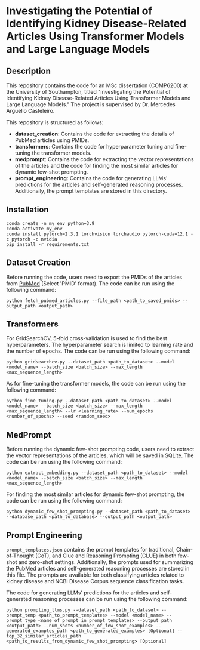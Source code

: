 # Investigating the Potential of Identifying Kidney Disease-Related Articles Using Transformer Models and Large Language Models

## Description

This repository contains the code for an MSc dissertation (COMP6200) at the University of Southampton, titled "Investigating the Potential of Identifying Kidney Disease-Related Articles Using Transformer Models and Large Language Models." The project is supervised by Dr. Mercedes Arguello Casteleiro.

This repository is structured as follows:

- **dataset_creation**: Contains the code for extracting the details of PubMed articles using PMIDs.
- **transformers**: Contains the code for hyperparameter tuning and fine-tuning the transformer models.
- **medprompt**: Contains the code for extracting the vector representations of the articles and the code for finding the most similar articles for dynamic few-shot prompting.
- **prompt_engineering**: Contains the code for generating LLMs' predictions for the articles and self-generated reasoning processes. Additionally, the prompt templates are stored in this directory.

## Installation

```
conda create -n my_env python=3.9
conda activate my_env
conda install pytorch=2.3.1 torchvision torchaudio pytorch-cuda=12.1 -c pytorch -c nvidia
pip install -r requirements.txt
```

## Dataset Creation

Before running the code, users need to export the PMIDs of the articles from [PubMed](https://pubmed.ncbi.nlm.nih.gov/) (Select 'PMID' format). The code can be run using the following command:

```
python fetch_pubmed_articles.py --file_path <path_to_saved_pmids> --output_path <output_path>
```

## Transformers

For GridSearchCV, 5-fold cross-validation is used to find the best hyperparameters. The hyperparameter search is limited to learning rate and the number of epochs. The code can be run using the following command:

```
python gridsearchcv.py --dataset_path <path_to_dataset> --model <model_name> --batch_size <batch_size> --max_length <max_sequence_length>
```

As for fine-tuning the transformer models, the code can be run using the following command:

```
python fine_tuning.py --dataset_path <path_to_dataset> --model <model_name> --batch_size <batch_size> --max_length <max_sequence_length> --lr <learning_rate> --num_epochs <number_of_epochs> --seed <random_seed>
```

## MedPrompt

Before running the dynamic few-shot prompting code, users need to extract the vector representations of the articles, which will be saved in SQLite. The code can be run using the following command:

```
python extract_embedding.py --dataset_path <path_to_dataset> --model <model_name> --batch_size <batch_size> --max_length <max_sequence_length>
```

For finding the most similar articles for dynamic few-shot prompting, the code can be run using the following command:

```
python dynamic_few_shot_prompting.py --dataset_path <path_to_dataset> --database_path <path_to_database> --output_path <output_path>
```

## Prompt Engineering

`prompt_templates.json` contains the prompt templates for traditional, Chain-of-Thought (CoT), and Clue and Reasoning Prompting (CLUE) in both few-shot and zero-shot settings. Additionally, the prompts used for summarizing the PubMed articles and self-generated reasoning processes are stored in this file. The prompts are available for both classifying articles related to kidney disease and NCBI Disease Corpus sequence classification tasks.

The code for generating LLMs' predictions for the articles and self-generated reasoning processes can be run using the following command:

```
python prompting_llms.py --dataset_path <path_to_dataset> --prompt_temp <path_to_prompt_templates> --model <model_name> --prompt_type <name_of_prompt_in_prompt_templates> --output_path <output_path> --num_shots <number_of_few_shot_examples> --generated_examples_path <path_to_generated_examples> [Optional] --top_32_similar_articles_path <path_to_results_from_dynamic_few_shot_prompting> [Optional]
```
